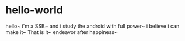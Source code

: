 # hello-world


hello~ i'm a SSB~ and  i study the android with full power~ i believe i can make it~
That is it~
endeavor after happiness~
